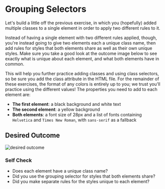 # Grouping Selectors

Let's build a little off the previous exercise, in which you (hopefully) added multiple classes to a single element in order to apply two different rules to it.

Instead of having a single element with two different rules applied, though, you're instead going to give two elements each a unique class name, then add rules for 
styles that both elements share as well as their own unique styles. Make sure you take a good look at the outcome image below to see exactly what is unique about each element, 
and what both elements have in common.

This will help you further practice adding classes and using class selectors, so be sure you add the class attribute in the HTML file. For the remainder of these exercises, 
the format of any colors is entirely up to you; we trust you'll practice using the different values! The properties you need to add to each element are:

* **The first element**: a black background and white text
* **The second element**: a yellow background
* **Both elements**: a font size of 28px and a list of fonts containing `Helvetica` and `Times New Roman`, with `sans-serif` as a fallback 

## Desired Outcome
![desired outcome](./desired-outcome.png)


### Self Check
- Does each element have a unique class name?
- Did you use the grouping selector for styles that both elements share?
- Did you make separate rules for the styles unique to each element?
